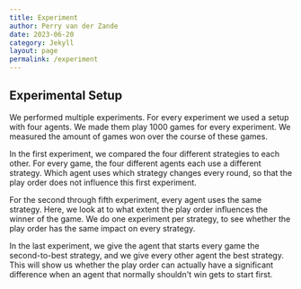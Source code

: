 ```yaml
---
title: Experiment 
author: Perry van der Zande
date: 2023-06-20
category: Jekyll
layout: page
permalink: /experiment
---
```


## Experimental Setup
We performed multiple experiments. For every experiment we used a setup with four agents. We made them play 1000 games for every experiment. We measured the amount of games won over the course of these games.

In the first experiment, we compared the four different strategies to each other. For every game, the four different agents each use a different strategy. Which agent uses which strategy changes every round, so that the play order does not influence this first experiment.

For the second through fifth experiment, every agent uses the same strategy. Here, we look at to what extent the play order influences the winner of the game. We do one experiment per strategy, to see whether the play order has the same impact on every strategy.

In the last experiment, we give the agent that starts every game the second-to-best strategy, and we give every other agent the best strategy. This will show us whether the play order can actually have a significant difference when an agent that normally shouldn't win gets to start first.